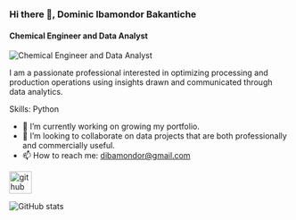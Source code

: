 ### Hi there 👋, Dominic Ibamondor Bakantiche
#### Chemical Engineer and Data Analyst
![Chemical Engineer and Data Analyst](https://media-exp1.licdn.com/dms/image/C4D16AQEiFvswYbuo4g/profile-displaybackgroundimage-shrink_200_800/0/1661010524133?e=1666828800&v=beta&t=k0WBi13bmVvDolN4lic1La-T4-J25iZB4mbvVuVB58g)

I am a passionate professional interested in optimizing processing and production operations using insights drawn and communicated through data analytics.

Skills: Python

- 🔭 I’m currently working on growing my portfolio. 
- 👯 I’m looking to collaborate on data projects that are both professionally and commercially useful. 
- 📫 How to reach me: dibamondor@gmail.com 


[<img src='https://cdn.jsdelivr.net/npm/simple-icons@3.0.1/icons/github.svg' alt='github' height='40'>](https://github.com/IbArkad)  

![GitHub stats](https://github-readme-stats.vercel.app/api?username=IbArkad&show_icons=true)  

